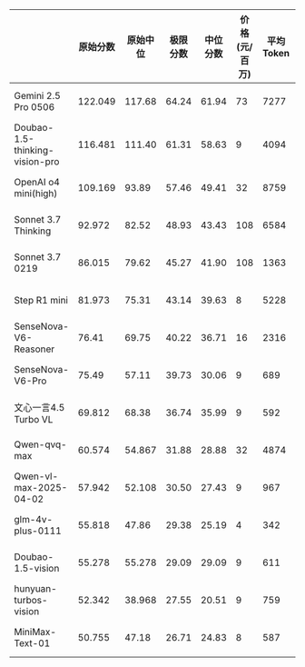 |                              | 原始分数    | 原始中位   | 极限分数  | 中位分数  | 价格(元/百万) | 平均Token | 成本     | 平均耗时/s | 发布时间     |
|--------------------------------|---------|--------|-------|-------|----------|---------|--------|--------|----------|
| Gemini 2.5 Pro 0506            | 122.049 | 117.68 | 64.24 | 61.94 | 73       | 7277    | ¥10.09 | 79     | 25-05-06 |
| Doubao-1.5-thinking-vision-pro | 116.481 | 111.40 | 61.31 | 58.63 | 9        | 4094    | ¥0.70  | 169    | 25-05-12 |
| OpenAI o4 mini(high)           | 109.169 | 93.89  | 57.46 | 49.41 | 32       | 8759    | ¥5.33  | 85     | 25-04-16 |
| Sonnet 3.7 Thinking            | 92.972  | 82.52  | 48.93 | 43.43 | 108      | 6584    | ¥13.51 | 90     | 25-02-19 |
| Sonnet 3.7 0219                | 86.015  | 79.62  | 45.27 | 41.90 | 108      | 1363    | ¥2.80  | 24     | 25-02-19 |
| Step R1 mini                   | 81.973  | 75.31  | 43.14 | 39.63 | 8        | 5228    | ¥0.79  | 81     | 25-04-08 |
| SenseNova-V6-Reasoner          | 76.41   | 69.75  | 40.22 | 36.71 | 16       | 2316    | ¥0.70  | 90     | 25-04-10 |
| SenseNova-V6-Pro               | 75.49   | 57.11  | 39.73 | 30.06 | 9        | 689     | ¥0.12  | 18     | 25-04-10 |
| 文心一言4.5 Turbo VL               | 69.812  | 68.38  | 36.74 | 35.99 | 9        | 592     | ¥0.10  | 17     | 25-04-24 |
| Qwen-qvq-max                   | 60.574  | 54.867 | 31.88 | 28.88 | 32       | 4874    | ¥2.96  | 314    | 25-03-25 |
| Qwen-vl-max-2025-04-02         | 57.942  | 52.108 | 30.50 | 27.43 | 9        | 967     | ¥0.17  | 23     | 25-04-02 |
| glm-4v-plus-0111               | 55.818  | 47.86  | 29.38 | 25.19 | 4        | 342     | ¥0.03  | 19     | 25-01-11 |
| Doubao-1.5-vision              | 55.278  | 55.278 | 29.09 | 29.09 | 9        | 611     | ¥0.10  | 20     | 25-01-22 |
| hunyuan-turbos-vision          | 52.342  | 38.968 | 27.55 | 20.51 | 9        | 759     | ¥0.13  | 21     | 25-04-07 |
| MiniMax-Text-01                | 50.755  | 47.18  | 26.71 | 24.83 | 8        | 587     | ¥0.09  | 24     | 25-01-13 |
